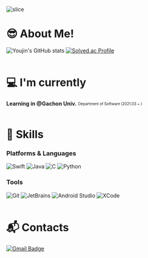 ![slice](https://capsule-render.vercel.app/api?type=slice&color=FF6666&height=200&text=Hi%20there%20👀&fontAlign=70&rotate=13&fontAlignY=25&desc=Youjin's%20Github&descAlign=70.&descAlignY=44&animation=fadeIn)

# 😎 About Me!
![Youjin's GitHub stats](https://github-readme-stats.vercel.app/api?username=youz2me&theme=swift)
[![Solved.ac Profile](http://mazassumnida.wtf/api/v2/generate_badge?boj=woodeanism)](https://solved.ac/woodeanism/)
<br><br>
# 💻 I'm currently
**Learning in @Gachon Univ.** <sub><sup> Department of Software (2021.03 ~ )</sup></sub> <br />
<br>
# 💪 Skills
### Platforms & Languages
![Swift](https://img.shields.io/badge/Swift-F05138.svg?&style=for-the-badge&logo=Swift&logoColor=white)
![Java](https://img.shields.io/badge/Java-007396.svg?&style=for-the-badge&logo=Java&logoColor=white)
![C](https://img.shields.io/badge/C-A8B9CC.svg?&style=for-the-badge&logo=C&logoColor=white)
![Python](https://img.shields.io/badge/Python-3776AB.svg?&style=for-the-badge&logo=Python&logoColor=white)
<br>
### Tools
![Git](https://img.shields.io/badge/Git-F05032.svg?&style=for-the-badge&logo=Git&logoColor=white)
![JetBrains](https://img.shields.io/badge/JetBrains-000000.svg?&style=for-the-badge&logo=JetBrains&logoColor=white)
![Android Studio](https://img.shields.io/badge/Android%20Studio-3DDC84.svg?&style=for-the-badge&logo=Android%20Studio&logoColor=white)
![XCode](https://img.shields.io/badge/Xcode-147EFB.svg?&style=for-the-badge&logo=Xcode&logoColor=white)
 <br><br>
# :mailbox_with_mail: Contacts
[![Gmail Badge](https://img.shields.io/badge/Gmail-d14836?style=flat-square&logo=Gmail&logoColor=white&link=mailto:kynhun20@gachon.ac.kr)](mailto:kynhun20@gachon.ac.kr)
